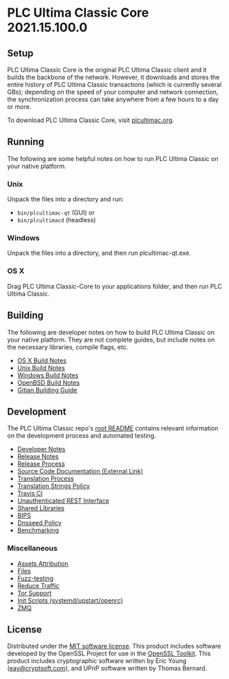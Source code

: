 PLC Ultima Classic Core 2021.15.100.0
=====================

Setup
---------------------
PLC Ultima Classic Core is the original PLC Ultima Classic client and it builds the backbone of the network. However, it downloads and stores the entire history of PLC Ultima Classic transactions (which is currently several GBs); depending on the speed of your computer and network connection, the synchronization process can take anywhere from a few hours to a day or more.

To download PLC Ultima Classic Core, visit [plcultimac.org](https://plcultimac.org).

Running
---------------------
The following are some helpful notes on how to run PLC Ultima Classic on your native platform.

### Unix

Unpack the files into a directory and run:

- `bin/plcultimac-qt` (GUI) or
- `bin/plcultimacd` (headless)

### Windows

Unpack the files into a directory, and then run plcultimac-qt.exe.

### OS X

Drag PLC Ultima Classic-Core to your applications folder, and then run PLC Ultima Classic.

Building
---------------------
The following are developer notes on how to build PLC Ultima Classic on your native platform. They are not complete guides, but include notes on the necessary libraries, compile flags, etc.

- [OS X Build Notes](build-osx.md)
- [Unix Build Notes](build-unix.md)
- [Windows Build Notes](build-windows.md)
- [OpenBSD Build Notes](build-openbsd.md)
- [Gitian Building Guide](gitian-building.md)

Development
---------------------
The PLC Ultima Classic repo's [root README](/README.md) contains relevant information on the development process and automated testing.

- [Developer Notes](developer-notes.md)
- [Release Notes](release-notes.md)
- [Release Process](release-process.md)
- [Source Code Documentation (External Link)](https://dev.visucore.com/plcultimac/doxygen/)
- [Translation Process](translation_process.md)
- [Translation Strings Policy](translation_strings_policy.md)
- [Travis CI](travis-ci.md)
- [Unauthenticated REST Interface](REST-interface.md)
- [Shared Libraries](shared-libraries.md)
- [BIPS](bips.md)
- [Dnsseed Policy](dnsseed-policy.md)
- [Benchmarking](benchmarking.md)

### Miscellaneous
- [Assets Attribution](assets-attribution.md)
- [Files](files.md)
- [Fuzz-testing](fuzzing.md)
- [Reduce Traffic](reduce-traffic.md)
- [Tor Support](tor.md)
- [Init Scripts (systemd/upstart/openrc)](init.md)
- [ZMQ](zmq.md)

License
---------------------
Distributed under the [MIT software license](/COPYING).
This product includes software developed by the OpenSSL Project for use in the [OpenSSL Toolkit](https://www.openssl.org/). This product includes
cryptographic software written by Eric Young ([eay@cryptsoft.com](mailto:eay@cryptsoft.com)), and UPnP software written by Thomas Bernard.
